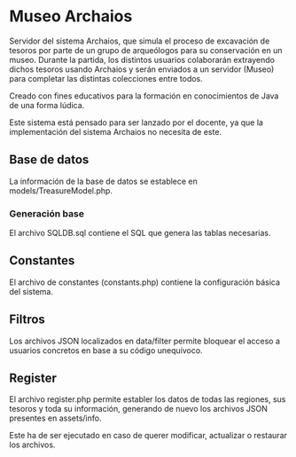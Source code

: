 # Museo Archaios
Servidor del sistema Archaios, que simula el proceso de excavación de tesoros por parte de un grupo de arqueólogos para su conservación en un museo.
Durante la partida, los distintos usuarios colaborarán extrayendo dichos tesoros usando Archaios y serán enviados a un servidor (Museo) para completar las distintas colecciones entre todos.

Creado con fines educativos para la formación en conocimientos de Java de una forma lúdica.

Este sistema está pensado para ser lanzado por el docente, ya que la implementación del sistema Archaios no necesita de este.

## Base de datos
La información de la base de datos se establece en models/TreasureModel.php.

### Generación base
El archivo SQLDB.sql contiene el SQL que genera las tablas necesarias.

## Constantes
El archivo de constantes (constants.php) contiene la configuración básica del sistema.

## Filtros
Los archivos JSON localizados en data/filter permite bloquear el acceso a usuarios concretos en base a su código unequívoco.

## Register
El archivo register.php permite establer los datos de todas las regiones, sus tesoros y toda su información, generando de nuevo los archivos JSON presentes en assets/info.

Este ha de ser ejecutado en caso de querer modificar, actualizar o restaurar los archivos.